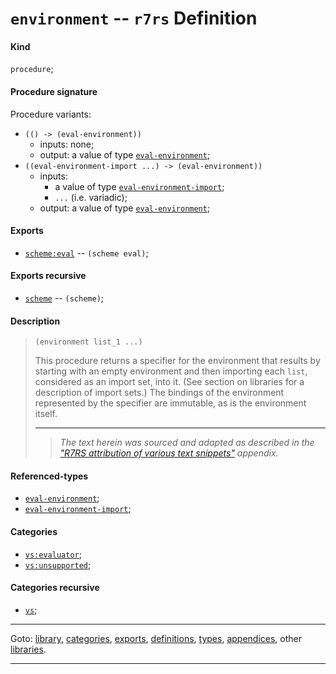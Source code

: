 

<a id='definition__r7rs__environment'></a>

# `environment` -- `r7rs` Definition


<a id='definition__r7rs__environment__kind'></a>

#### Kind

`procedure`;


<a id='definition__r7rs__environment__procedure-signature'></a>

#### Procedure signature

Procedure variants:
 * `(() -> (eval-environment))`
   * inputs: none;
   * output: a value of type [`eval-environment`](../../r7rs/types/eval-environment.md#type__r7rs__eval-environment);
 * `((eval-environment-import ...) -> (eval-environment))`
   * inputs:
     * a value of type [`eval-environment-import`](../../r7rs/types/eval-environment-import.md#type__r7rs__eval-environment-import);
     * `...` (i.e. variadic);
   * output: a value of type [`eval-environment`](../../r7rs/types/eval-environment.md#type__r7rs__eval-environment);


<a id='definition__r7rs__environment__exports'></a>

#### Exports

 * [`scheme:eval`](../../r7rs/exports/scheme_3a_eval.md#export__r7rs__scheme_3a_eval) -- `(scheme eval)`;


<a id='definition__r7rs__environment__exports-recursive'></a>

#### Exports recursive

 * [`scheme`](../../r7rs/exports/scheme.md#export__r7rs__scheme) -- `(scheme)`;


<a id='definition__r7rs__environment__description'></a>

#### Description

> ````
> (environment list_1 ...)
> ````
> 
> 
> This procedure returns a specifier for the environment that results by
> starting with an empty environment and then importing each `list`,
> considered as an import set, into it.  (See section on libraries for
> a description of import sets.)  The bindings of the environment
> represented by the specifier are immutable, as is the environment itself.
> 
> 
> ----
> > *The text herein was sourced and adapted as described in the ["R7RS attribution of various text snippets"](../../r7rs/appendices/attribution.md#appendix__r7rs__attribution) appendix.*


<a id='definition__r7rs__environment__referenced-types'></a>

#### Referenced-types

 * [`eval-environment`](../../r7rs/types/eval-environment.md#type__r7rs__eval-environment);
 * [`eval-environment-import`](../../r7rs/types/eval-environment-import.md#type__r7rs__eval-environment-import);


<a id='definition__r7rs__environment__categories'></a>

#### Categories

 * [`vs:evaluator`](../../vonuvoli/categories/vs_3a_evaluator.md#category__vonuvoli__vs_3a_evaluator);
 * [`vs:unsupported`](../../vonuvoli/categories/vs_3a_unsupported.md#category__vonuvoli__vs_3a_unsupported);


<a id='definition__r7rs__environment__categories-recursive'></a>

#### Categories recursive

 * [`vs`](../../vonuvoli/categories/vs.md#category__vonuvoli__vs);

----

Goto: [library](../../r7rs/_index.md#library__r7rs), [categories](../../r7rs/categories/_index.md#toc__r7rs__categories), [exports](../../r7rs/exports/_index.md#toc__r7rs__exports), [definitions](../../r7rs/definitions/_index.md#toc__r7rs__definitions), [types](../../r7rs/types/_index.md#toc__r7rs__types), [appendices](../../r7rs/appendices/_index.md#toc__r7rs__appendices), other [libraries](../../_libraries.md#toc__libraries).

----

